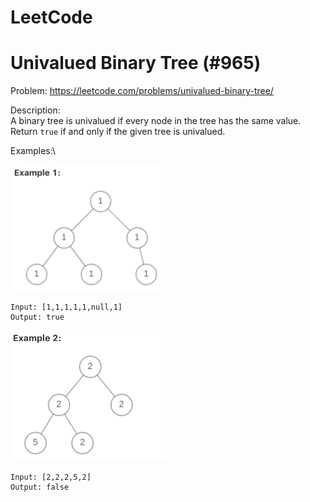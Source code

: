 # LeetCode

# Univalued Binary Tree (#965)
Problem: https://leetcode.com/problems/univalued-binary-tree/ 

Description: \
A binary tree is univalued if every node in the tree has the same value. \
Return `true` if and only if the given tree is univalued.

Examples:\

<img src="./images/unival-example1.png" alt="drawing" width="250"/>

```
Input: [1,1,1,1,1,null,1]
Output: true
```

<img src="./images/unival-example2.png" alt="drawing" width="250"/>

```
Input: [2,2,2,5,2]
Output: false
```